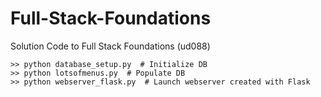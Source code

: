 # Full-Stack-Foundations
Solution Code to Full Stack Foundations (ud088)

    >> python database_setup.py  # Initialize DB
    >> python lotsofmenus.py  # Populate DB
    >> python webserver_flask.py  # Launch webserver created with Flask
